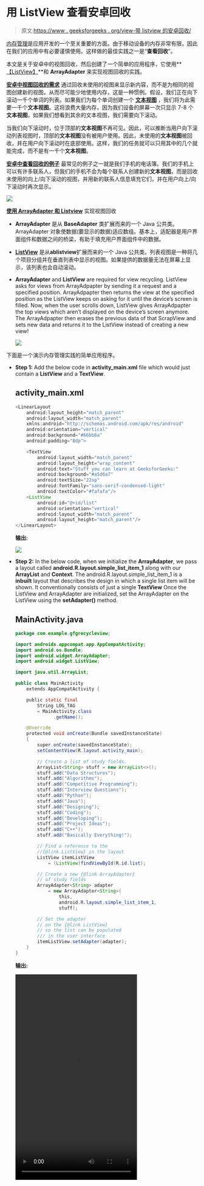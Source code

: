 # 用 ListView 查看安卓回收

> 原文:[https://www . geeksforgeeks . org/view-带 listview 的安卓回收/](https://www.geeksforgeeks.org/view-recycling-in-android-with-listview/)

[内存管理](https://www.geeksforgeeks.org/operating-systems-gq/memory-management-gq/)是应用开发的一个至关重要的方面。由于移动设备的内存非常有限，因此在我们的应用中有必要谨慎使用。这样做的最佳实践之一是“**查看回收**”。

本文是关于安卓中的视图回收，然后创建了一个简单的应用程序，它使用**[【ListView】](https://www.geeksforgeeks.org/android-listview-in-kotlin/)**和 **ArrayAdapter** 来实现视图回收的实践。

**<u>安卓中视图回收的需求</u>**
通过回收未使用的视图来显示新内容，而不是为相同的视图创建新的视图，从而尽可能少地使用内存，这是一种惯例。假设，我们正在向下滚动一千个单词的列表。如果我们为每个单词创建一个 **[文本视图](https://www.geeksforgeeks.org/textview-widget-in-android-using-java-with-examples/)** ，我们将为此需要一千个**文本视图**。这将浪费大量内存，因为我们设备的屏幕一次只显示 7-8 个**文本视图**，如果我们想看到其余的文本视图，我们需要向下滚动。

当我们向下滚动时，位于顶部的**文本视图**不再可见。因此，可以推断当用户向下滚动列表视图时，顶部的**文本视图**没有被用户使用。因此，未使用的**文本视图**被回收，并在用户向下滚动时在底部使用。这样，我们的任务就可以只用其中的几个就能完成，而不是有一千个**文本视图**。

**<u>安卓中查看回收的例子</u>**
最常见的例子之一就是我们手机的电话簿。我们的手机上可以有许多联系人，但我们的手机不会为每个联系人创建新的**文本视图**，而是回收未使用的向上/向下滚动的视图，并用新的联系人信息填充它们，并在用户向上/向下滚动时再次显示。

[![](img/11789cdd78ef5caf59060830d53dcf18.png)](https://media.geeksforgeeks.org/wp-content/uploads/20200626180427/rec11.jpg)

**<u>使用 ArrayAdapter 和 Listview</u>** 实现视图回收

*   **ArrayAdapter** 是从 **BaseAdapter** 类扩展而来的一个 Java 公共类。ArrayAdapter 对象使数据(要显示的数据)适应数组。基本上，适配器是用户界面组件和数据之间的桥梁，有助于填充用户界面组件中的数据。
*   **[ListView](https://www.geeksforgeeks.org/android-listview-in-kotlin/)** 是从**ablistview**扩展而来的一个 Java 公共类。列表视图是一种将几个项目分组并在垂直列表中显示的视图。如果提供的数据量无法在屏幕上显示，该列表也会自动滚动。
*   **ArrayAdapter** and **ListView** are required for view recycling. ListView asks for views from ArrayAdpapter by sending it a request and a specified position. ArrayAdpapter then returns the view at the specified position as the ListView keeps on asking for it until the device’s screen is filled. Now, when the user scrolls down, ListView gives ArrayAdpapter the top views which aren’t displayed on the device’s screen anymore. The ArrayAdpapter then erases the previous data of that ScrapView and sets new data and returns it to the ListView instead of creating a new view!

    [![](img/216dacbec24f2073d5ba76b6c189a443.png)](https://media.geeksforgeeks.org/wp-content/uploads/20200626181540/rec2.png)

下面是一个演示内存管理实践的简单应用程序。

*   **Step 1:** Add the below code in **activity_main.xml** file which would just contain a **ListView** and a **TextView**.

    ## activity_main.xml

    ```java
    <LinearLayout
        android:layout_height="match_parent"
        android:layout_width="match_parent"
        xmlns:android="http://schemas.android.com/apk/res/android"
        android:orientation="vertical"
        android:background="#66bb6a"
        android:padding="8dp">

        <TextView
            android:layout_width="match_parent"
            android:layout_height="wrap_content"
            android:text="Stuff you can learn at GeeksforGeeks:"
            android:background="#a5d6a7"
            android:textSize="22sp"
            android:fontFamily="sans-serif-condensed-light"
            android:textColor="#fafafa"/>
        <ListView
            android:id="@+id/list"
            android:orientation="vertical"
            android:layout_width="match_parent"
            android:layout_height="match_parent"/>
    </LinearLayout>
    ```

    **输出:**

    [![](img/7e5377de60d387792ab839a63b4488b2.png)](https://media.geeksforgeeks.org/wp-content/uploads/20200626182830/rec3.jpg)

*   **Step 2:** In the below code, when we initialize the **ArrayAdapter**, we pass a layout called **android.R.layout.simple_list_item_1** along with our **ArrayList** and **Context**. The android.R.layout.simple_list_item_1 is a **inbuilt** layout that describes the design in which a single list item will be shown. It conventionally consists of just a single **TextView**
    Once the ListView and ArrayAdapter are initialized, set the ArrayAdapter on the ListView using the **setAdapter()** method.

    ## MainActivity.java

    ```java
    package com.example.gfgrecycleview;

    import androidx.appcompat.app.AppCompatActivity;
    import android.os.Bundle;
    import android.widget.ArrayAdapter;
    import android.widget.ListView;

    import java.util.ArrayList;

    public class MainActivity
        extends AppCompatActivity {

        public static final
            String LOG_TAG
            = MainActivity.class
                  .getName();

        @Override
        protected void onCreate(Bundle savedInstanceState)
        {
            super.onCreate(savedInstanceState);
            setContentView(R.layout.activity_main);

            // Create a list of study fields.
            ArrayList<String> stuff = new ArrayList<>();
            stuff.add("Data Structures");
            stuff.add("Algorithms");
            stuff.add("Competitive Programming");
            stuff.add("Interview Questions");
            stuff.add("Python");
            stuff.add("Java");
            stuff.add("Designing");
            stuff.add("Coding");
            stuff.add("Developing");
            stuff.add("Project Ideas");
            stuff.add("C++");
            stuff.add("Basically Everything!");

            // Find a reference to the
            //{@link ListView} in the layout
            ListView itemListView
                = (ListView)findViewById(R.id.list);

            // Create a new {@link ArrayAdapter}
            // of study fields
            ArrayAdapter<String> adapter
                = new ArrayAdapter<String>(
                    this,
                    android.R.layout.simple_list_item_1,
                    stuff);

            // Set the adapter
            // on the {@link ListView}
            // so the list can be populated
            /// in the user interface
            itemListView.setAdapter(adapter);
        }
    }
    ```

    **输出:**

    <video class="wp-video-shortcode" id="video-439745-1" width="320" height="540" preload="metadata" controls=""><source type="video/mp4" src="https://media.geeksforgeeks.org/wp-content/uploads/20200608114433/Android-Emulator-Nexus_4_API_23_5556-2020-06-08-11-10-27_Trim.mp4?_=1">[https://media.geeksforgeeks.org/wp-content/uploads/20200608114433/Android-Emulator-Nexus_4_API_23_5556-2020-06-08-11-10-27_Trim.mp4](https://media.geeksforgeeks.org/wp-content/uploads/20200608114433/Android-Emulator-Nexus_4_API_23_5556-2020-06-08-11-10-27_Trim.mp4)</video>
